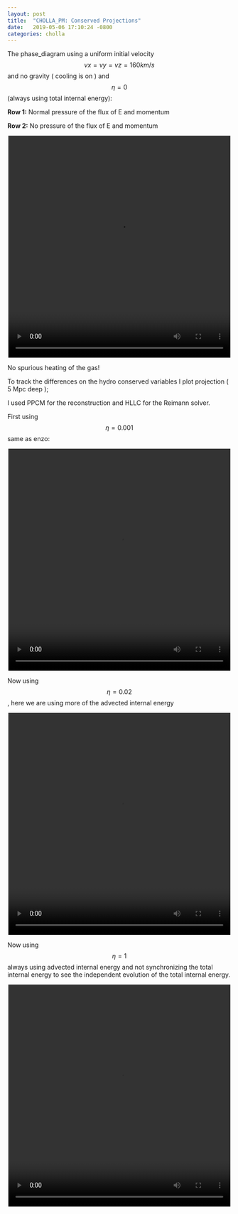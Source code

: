 ```yaml
---
layout: post
title:  "CHOLLA_PM: Conserved Projections"
date:   2019-05-06 17:10:24 -0800
categories: cholla
---
```


The phase_diagram using a uniform initial velocity $$vx = vy = vz = 160 km/s $$ and no gravity ( cooling is on ) and $$\eta=0$$ (always using total internal energy):

**Row 1:** Normal pressure of the flux of E and momentum

**Row 2:** No pressure of the flux of E and momentum


<div style="text-align: center">
<video src="{{ site.url }}assets/videos/phase_diagram_v0Max.mp4" width="500" height="500" controls preload> </video>
</div>
 
No spurious heating of the gas!  

To track the differences on the hydro conserved variables I plot projection ( 5 Mpc deep );

I used PPCM for the reconstruction and HLLC for the Reimann solver.

First using $$\eta = 0.001$$ same as enzo:

<div style="text-align: center">
<video src="{{ site.url }}assets/videos/projections_de001.mp4" width="500" height="500" controls preload> </video>
</div>


Now using $$\eta =0.02$$, here we are using more of the advected internal energy


<div style="text-align: center">
<video src="{{ site.url }}assets/videos/projections_de02.mp4" width="500" height="500" controls preload> </video>
</div>


Now using $$\eta=1$$ always using advected internal energy and not synchronizing the total internal energy to see the independent evolution of the total internal energy.


<div style="text-align: center">
<video src="{{ site.url }}assets/videos/projections_de1.mp4" width="500" height="500" controls preload> </video>
</div>


 


 
